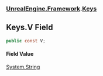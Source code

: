 ### [UnrealEngine.Framework](./UnrealEngine-Framework.md 'UnrealEngine.Framework').[Keys](./Keys.md 'UnrealEngine.Framework.Keys')
## Keys.V Field
  
```csharp
public const V;
```
#### Field Value
[System.String](https://docs.microsoft.com/en-us/dotnet/api/System.String 'System.String')  

